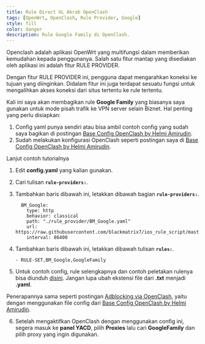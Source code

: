 ```yaml
---
title: Rule Direct XL Akrab OpenClash
tags: [OpenWrt, OpenClash, Rule Provider, Google]
style: fill
color: danger
description: Rule Google Family di OpenClash.
---
```


Openclash adalah aplikasi OpenWrt yang multifungsi dalam memberikan kemudahan kepada penggunanya. Salah satu fitur mantap yang disediakan oleh aplikasi ini adalah fitur RULE PROVIDER.

Dengan fitur RULE PROVIDER ini, pengguna dapat mengarahkan koneksi ke tujuan yang diinginkan. Didalam fitur ini juga terdapat sesuatu fungsi untuk mengalihkan akses koneksi dari situs tertentu ke rule tertentu. 

Kali ini saya akan membagikan rule **Google Family** yang biasanya saya gunakan untuk mode pisah trafik ke VPN server selain Biznet. Hal penting yang perlu disiapkan:

1. Config yaml punya sendiri atau bisa ambil contoh config yang sudah saya bagikan di postingan [Base Config OpenClash by Helmi Amirudin](base-config-openclash-helmi).
2. Sudah melakukan konfigurasi OpenClash seperti postingan saya di [Base Config OpenClash by Helmi Amirudin](base-config-openclash-helmi).


Lanjut contoh tutorialnya
 
1. Edit **config.yaml** yang kalian gunakan.
2. Cari tulisan **``rule-providers:``**.
3. Tambahkan baris dibawah ini, letakkan dibawah bagian **``rule-providers:``**.


	```
	  BM_Google:
		type: http
		behavior: classical
		path: "./rule_provider/BM_Google.yaml"
		url: https://raw.githubusercontent.com/blackmatrix7/ios_rule_script/master/rule/Clash/Google/Google.yaml
		interval: 86400

	```



4. Tambahkan baris dibawah ini, letakkan dibawah tulisan **``rules:``**.


	```
	- RULE-SET,BM_Google,GoogleFamily
	```



5. Untuk contoh config, rule selengkapnya dan contoh peletakan rulenya bisa diunduh [disini](https://safefileku.com/download/To6NrHuRw2IG4md). Jangan lupa ubah ekstensi file dari **.txt** menjadi **.yaml**.

Penerapannya sama seperti postingan [Adblocking via OpenClash](adblocking-openclash), yaitu dengan menggunakan file config dari [Base Config OpenClash by Helmi Amirudin](base-config-openclash-helmi).

6. Setelah mengaktifkan OpenClash dengan menggunakan config ini, segera masuk ke **panel YACD**, pilih **Proxies** lalu cari **GoogleFamily** dan pilih proxy yang ingin digunakan.